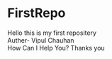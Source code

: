 # FirstRepo

Hello this is my first repositery <br>
Auther- Vipul Chauhan<br>
How Can I Help You?
Thanks you
